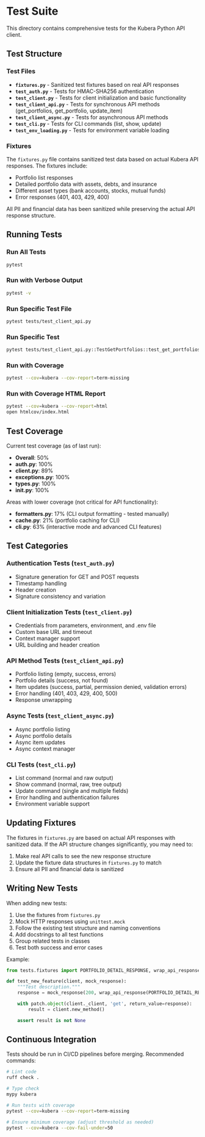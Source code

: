 # Test Suite

This directory contains comprehensive tests for the Kubera Python API client.

## Test Structure

### Test Files

- **`fixtures.py`** - Sanitized test fixtures based on real API responses
- **`test_auth.py`** - Tests for HMAC-SHA256 authentication
- **`test_client.py`** - Tests for client initialization and basic functionality
- **`test_client_api.py`** - Tests for synchronous API methods (get_portfolios, get_portfolio, update_item)
- **`test_client_async.py`** - Tests for asynchronous API methods
- **`test_cli.py`** - Tests for CLI commands (list, show, update)
- **`test_env_loading.py`** - Tests for environment variable loading

### Fixtures

The `fixtures.py` file contains sanitized test data based on actual Kubera API responses. The fixtures include:

- Portfolio list responses
- Detailed portfolio data with assets, debts, and insurance
- Different asset types (bank accounts, stocks, mutual funds)
- Error responses (401, 403, 429, 400)

All PII and financial data has been sanitized while preserving the actual API response structure.

## Running Tests

### Run All Tests
```bash
pytest
```

### Run with Verbose Output
```bash
pytest -v
```

### Run Specific Test File
```bash
pytest tests/test_client_api.py
```

### Run Specific Test
```bash
pytest tests/test_client_api.py::TestGetPortfolios::test_get_portfolios_success
```

### Run with Coverage
```bash
pytest --cov=kubera --cov-report=term-missing
```

### Run with Coverage HTML Report
```bash
pytest --cov=kubera --cov-report=html
open htmlcov/index.html
```

## Test Coverage

Current test coverage (as of last run):
- **Overall**: 50%
- **auth.py**: 100%
- **client.py**: 89%
- **exceptions.py**: 100%
- **types.py**: 100%
- **__init__.py**: 100%

Areas with lower coverage (not critical for API functionality):
- **formatters.py**: 17% (CLI output formatting - tested manually)
- **cache.py**: 21% (portfolio caching for CLI)
- **cli.py**: 63% (interactive mode and advanced CLI features)

## Test Categories

### Authentication Tests (`test_auth.py`)
- Signature generation for GET and POST requests
- Timestamp handling
- Header creation
- Signature consistency and variation

### Client Initialization Tests (`test_client.py`)
- Credentials from parameters, environment, and .env file
- Custom base URL and timeout
- Context manager support
- URL building and header creation

### API Method Tests (`test_client_api.py`)
- Portfolio listing (empty, success, errors)
- Portfolio details (success, not found)
- Item updates (success, partial, permission denied, validation errors)
- Error handling (401, 403, 429, 400, 500)
- Response unwrapping

### Async Tests (`test_client_async.py`)
- Async portfolio listing
- Async portfolio details
- Async item updates
- Async context manager

### CLI Tests (`test_cli.py`)
- List command (normal and raw output)
- Show command (normal, raw, tree output)
- Update command (single and multiple fields)
- Error handling and authentication failures
- Environment variable support

## Updating Fixtures

The fixtures in `fixtures.py` are based on actual API responses with sanitized data. If the API structure changes significantly, you may need to:

1. Make real API calls to see the new response structure
2. Update the fixture data structures in `fixtures.py` to match
3. Ensure all PII and financial data is sanitized

## Writing New Tests

When adding new tests:

1. Use the fixtures from `fixtures.py`
2. Mock HTTP responses using `unittest.mock`
3. Follow the existing test structure and naming conventions
4. Add docstrings to all test functions
5. Group related tests in classes
6. Test both success and error cases

Example:
```python
from tests.fixtures import PORTFOLIO_DETAIL_RESPONSE, wrap_api_response

def test_new_feature(client, mock_response):
    """Test description."""
    response = mock_response(200, wrap_api_response(PORTFOLIO_DETAIL_RESPONSE))

    with patch.object(client._client, 'get', return_value=response):
        result = client.new_method()

    assert result is not None
```

## Continuous Integration

Tests should be run in CI/CD pipelines before merging. Recommended commands:

```bash
# Lint code
ruff check .

# Type check
mypy kubera

# Run tests with coverage
pytest --cov=kubera --cov-report=term-missing

# Ensure minimum coverage (adjust threshold as needed)
pytest --cov=kubera --cov-fail-under=50
```

